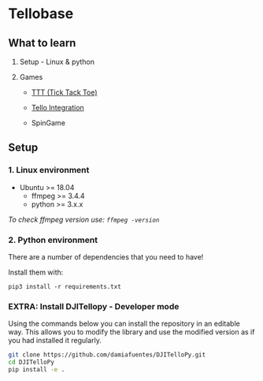 # Tellobase

## What to learn

1. Setup - Linux & python
2. Games

   - [TTT (Tick Tack Toe)](./ttt.md)

   - [Tello Integration](./tello_integration.md)

   - SpinGame

## Setup

### 1. Linux environment

- Ubuntu >= 18.04
  - ffmpeg >= 3.4.4
  - python >= 3.x.x

*To check ffmpeg version use: ```ffmpeg -version```*

### 2. Python environment

There are a number of dependencies that you need to have!

Install them with:

```pip3 install -r requirements.txt```

### EXTRA: Install DJITellopy - Developer mode

Using the commands below you can install the repository in an editable way. This allows you to modify the library and use the modified version as if you had installed it regularly.

```bash
git clone https://github.com/damiafuentes/DJITelloPy.git
cd DJITelloPy
pip install -e .
```
